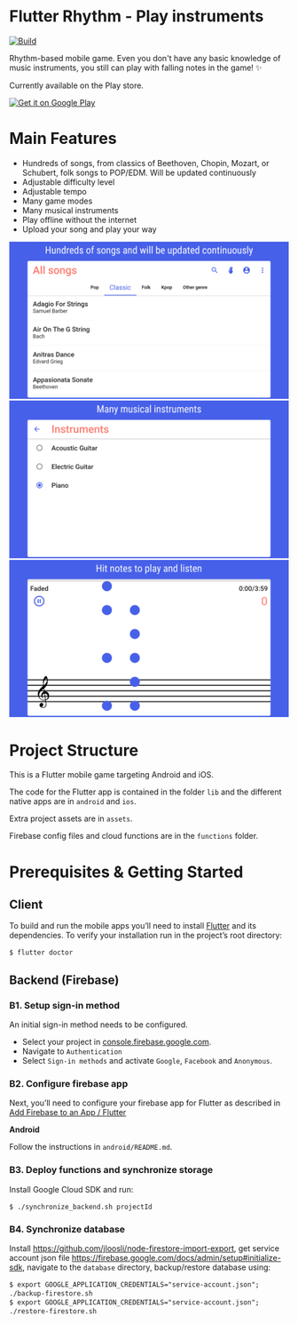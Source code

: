 # Flutter Rhythm - Play instruments

[![Build](https://github.com/cuong0993/HitNotes/actions/workflows/build.yml/badge.svg)](https://github.com/cuong0993/HitNotes/actions/workflows/build.yml)

Rhythm-based mobile game. Even you don't have any basic knowledge of music instruments, you still can play with falling notes in the game! ✨

Currently available on the Play store.

<a href='https://play.google.com/store/apps/details?id=com.chaomao.hittick'><img alt='Get it on Google Play' src='https://play.google.com/intl/en_us/badges/images/generic/en_badge_web_generic.png' height='80px'/></a>

# Main Features

- Hundreds of songs, from classics of Beethoven, Chopin, Mozart, or Schubert, folk songs to POP/EDM. Will be updated continuously
- Adjustable difficulty level
- Adjustable tempo
- Many game modes
- Many musical instruments
- Play offline without the internet
- Upload your song and play your way

![screenshots](./android/fastlane/metadata/android/en-US/images/phoneScreenshots/1_en-US.png)
![screenshots](./android/fastlane/metadata/android/en-US/images/phoneScreenshots/2_en-US.png)
![screenshots](./android/fastlane/metadata/android/en-US/images/phoneScreenshots/3_en-US.png)

# Project Structure

This is a Flutter mobile game targeting Android and iOS.

The code for the Flutter app is contained in the folder `lib` and the
different native apps are in `android` and `ios`.

Extra project assets are in `assets`.

Firebase config files and cloud functions are in the `functions` folder.

# Prerequisites & Getting Started

## Client 

To build and run the mobile apps you’ll need to install [Flutter](https://flutter.dev) and its dependencies. To verify your installation run in the project’s root directory:**‌**

```
$ flutter doctor
```

## Backend (Firebase)

### B1. Setup sign-in method
An initial sign-in method needs to be configured.

- Select your project in [console.firebase.google.com](https://console.firebase.google.com). 
- Navigate to `Authentication` 
- Select `Sign-in methods` and activate `Google`, `Facebook` and `Anonymous`.

### B2. Configure firebase app

Next, you’ll need to configure your firebase app for Flutter as described in [Add Firebase to an App / Flutter](https://firebase.google.com/docs/flutter/setup)

**Android**

Follow the instructions in `android/README.md`.

### B3. Deploy functions and synchronize storage

Install Google Cloud SDK and run:

```
$ ./synchronize_backend.sh projectId
```

### B4. Synchronize database 

Install https://github.com/jloosli/node-firestore-import-export, get service account json file https://firebase.google.com/docs/admin/setup#initialize-sdk, navigate to the `database` directory, backup/restore database using:

```
$ export GOOGLE_APPLICATION_CREDENTIALS="service-account.json"; ./backup-firestore.sh
$ export GOOGLE_APPLICATION_CREDENTIALS="service-account.json"; ./restore-firestore.sh
```
